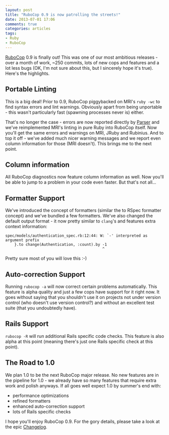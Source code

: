 ```yaml
---
layout: post
title: "RuboCop 0.9 is now patrolling the streets!"
date: 2013-07-01 17:06
comments: true
categories: articles
tags:
- Ruby
- RuboCop
---
```


[RuboCop](https://github.com/bbatsov/rubocop) 0.9 is finally out! This
was one of our most ambitious releases - over a month of work, ~250
commits, lots of new cops and features and a lot less bugs (OK, I'm
not sure about this, but I sincerely hope it's true). Here's the
highlights.

## Portable Linting

This is a big deal! Prior to 0.9, RuboCop piggybacked on MRI's `ruby
-wc` to find syntax errors and lint warnings. Obviously apart from
being unportable - this wasn't particularly fast (spawning processes
never is) either.

That's no longer the case - errors are now reported directly by
[Parser](https://github.com/whitequark/parser) and we've reimplemented
MRI's linting in pure Ruby into RuboCop itself. Now you'll get the
same errors and warnings on MRI, JRuby and Rubinius. And to top it
off - we've added much nicer warning messages and we report even
column information for those (MRI doesn't). This brings me to the next
point.

## Column information

All RuboCop diagnostics now feature column information as well. Now
you'll be able to jump to a problem in your code even faster. But that's not all...

## Formatter Support

We've introduced the concept of formatters (similar the to RSpec
formatter concept) and we've bundled a few formatters. We've also
changed the default output format - it now pretty similar to `clang`'s
and features extra context information:

```
spec/models/authentication_spec.rb:12:44: W: `-' interpreted as argument prefix
    }.to change(Authentication, :count).by -1
                                           ^
```

Pretty sure most of you will love this :-)

## Auto-correction Support

Running `rubocop -a` will now correct certain problems automatically. This
feature is alpha quality and just a few cops have support for it right
now. It goes without saying that you shouldn't use it on projects not under
version control (who doesn't use version control?) and without
an excellent test suite (that you undoubtedly have).

## Rails Support

`rubocop -R` will run additional Rails specific code checks. This
feature is also alpha at this point (meaning there's just one Rails
specific check at this point).

## The Road to 1.0

We plan 1.0 to be the next RuboCop major release. No new features are in
the pipeline for 1.0 - we already have so many features that require extra
work and polish anyways. If all goes well expect 1.0 by summer's end with:

* performance optimizations
* refined formatters
* enhanced auto-correction support
* lots of Rails specific checks

I hope you'll enjoy RuboCop 0.9. For the gory details, please take a
look at the epic
[Changelog](https://github.com/bbatsov/rubocop/blob/master/CHANGELOG.md).
